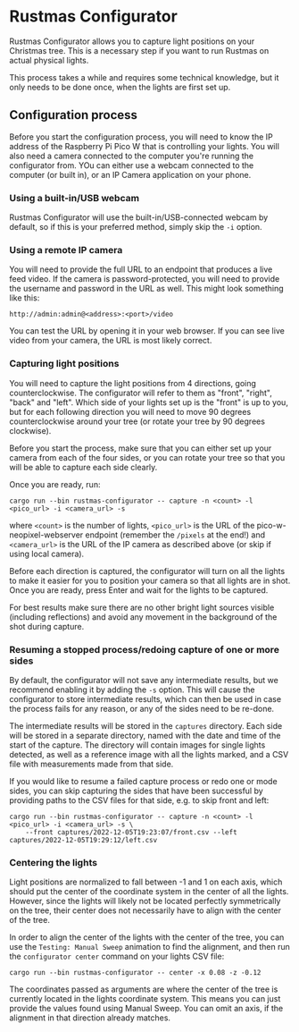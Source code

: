 Rustmas Configurator
====================

Rustmas Configurator allows you to capture light positions on your Christmas tree. This is
a necessary step if you want to run Rustmas on actual physical lights.

This process takes a while and requires some technical knowledge, but it only needs to be done once,
when the lights are first set up.

Configuration process
---------------------

Before you start the configuration process, you will need to know the IP address of
the Raspberry Pi Pico W that is controlling your lights. You will also need a camera connected to
the computer you're running the configurator from. YOu can either use a webcam connected to
the computer (or built in), or an IP Camera application on your phone.

### Using a built-in/USB webcam

Rustmas Configurator will use the built-in/USB-connected webcam by default, so if this is your
preferred method, simply skip the `-i` option.

### Using a remote IP camera

You will need to provide the full URL to an endpoint that produces a live feed video. If the camera
is password-protected, you will need to provide the username and password in the URL as well.
This might look something like this:

```
http://admin:admin@<address>:<port>/video
```

You can test the URL by opening it in your web browser. If you can see live video from your camera,
the URL is most likely correct.

### Capturing light positions

You will need to capture the light positions from 4 directions, going counterclockwise.
The configurator will refer to them as "front", "right", "back" and "left". Which side of your
lights set up is the "front" is up to you, but for each following direction you will need to move
90 degrees counterclockwise around your tree (or rotate your tree by 90 degrees clockwise).

Before you start the process, make sure that you can either set up your camera from each of
the four sides, or you can rotate your tree so that you will be able to capture each side clearly.

Once you are ready, run:

```
cargo run --bin rustmas-configurator -- capture -n <count> -l <pico_url> -i <camera_url> -s
```

where `<count>` is the number of lights, `<pico_url>` is the URL of the pico-w-neopixel-webserver
endpoint (remember the `/pixels` at the end!) and `<camera_url>` is the URL of the IP camera
as described above (or skip if using local camera).

Before each direction is captured, the configurator will turn on all the lights to make it easier
for you to position your camera so that all lights are in shot.  Once you are ready, press Enter
and wait for the lights to be captured.

For best results make sure there are no other bright light sources visible (including reflections)
and avoid any movement in the background of the shot during capture.

### Resuming a stopped process/redoing capture of one or more sides

By default, the configurator will not save any intermediate results, but we recommend enabling it by
adding the `-s` option. This will cause the configurator to store intermediate results, which can
then be used in case the process fails for any reason, or any of the sides need to be re-done.

The intermediate results will be stored in the `captures` directory. Each side will be stored in
a separate directory, named with the date and time of the start of the capture. The directory will
contain images for single lights detected, as well as a reference image with all the lights marked,
and a CSV file with measurements made from that side.

If you would like to resume a failed capture process or redo one or mode sides, you can skip
capturing the sides that have been successful by providing paths to the CSV files for that side,
e.g. to skip front and left:

```
cargo run --bin rustmas-configurator -- capture -n <count> -l <pico_url> -i <camera_url> -s \
    --front captures/2022-12-05T19:23:07/front.csv --left captures/2022-12-05T19:29:12/left.csv
```

### Centering the lights

Light positions are normalized to fall between -1 and 1 on each axis, which should put the center
of the coordinate system in the center of all the lights. However, since the lights will likely
not be located perfectly symmetrically on the tree, their center does not necessarily have to align
with the center of the tree.

In order to align the center of the lights with the center of the tree, you can use
the `Testing: Manual Sweep` animation to find the alignment, and then run the `configurator center`
command on your lights CSV file:

```
cargo run --bin rustmas-configurator -- center -x 0.08 -z -0.12
```

The coordinates passed as arguments are where the center of the tree is currently located in the
lights coordinate system. This means you can just provide the values found using Manual Sweep.
You can omit an axis, if the alignment in that direction already matches.
